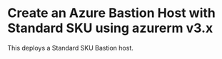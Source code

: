 # Create an Azure Bastion Host with Standard SKU using azurerm v3.x

This deploys a Standard SKU Bastion host.
